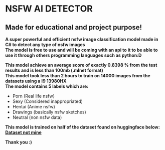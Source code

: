 # NSFW AI DETECTOR

## Made for educational and project purpose!

**A super powerful and efficient nsfw image classification model made in C# to detect any type of nsfw images**  
**The model is free to use and will be coming with an api to it to be able to use it through others programming languages such as python:D**  

**This model achieve an average score of exactly 0.8398 % from the test results and is less than 100mb (.mlnet format)**    
**This model took less than 2 hours to train on 14000 images from the datasets using a I9 13980HX**  
**The model contains 5 labels which are:**
- Porn (Real life nsfw)  
- Sexy (Considered inappropriated)  
- Hentai (Anime nsfw)  
- Drawings (basically nsfw sketches)  
- Neutral (non nsfw data)  

**This model is trained on half of the dataset found on huggingface below:**  
**[Dataset not mine](https://huggingface.co/datasets/deepghs/nsfw_detect)**  

**Thank you :)**
